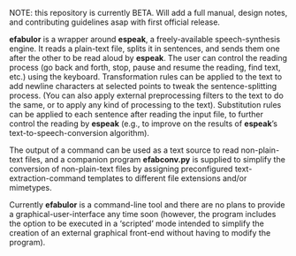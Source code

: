 NOTE: this repository is currently BETA. Will add a full manual, design notes, and contributing guidelines asap with first official release.

**efabulor** is a wrapper around **espeak**, a freely-available speech-synthesis engine. It reads a plain-text file, splits it in sentences, and sends them one after the other to be read aloud by **espeak**. The user can control the reading process (go back and forth, stop, pause and resume the reading, find text, etc.) using the keyboard. Transformation rules can be applied to the text to add newline characters at selected points to tweak the sentence-splitting process. (You can also apply external preprocessing filters to the text to do the same, or to apply any kind of processing to the text). Substitution rules can be applied to each sentence after reading the input file, to further control the reading by **espeak** (e.g., to improve on the results of **espeak**’s text-to-speech-conversion algorithm).

The output of a command can be used as a text source to read non-plain-text files, and a companion program **efabconv.py** is supplied to simplify the conversion of non-plain-text files by assigning preconfigured text-extraction-command templates to different file extensions and/or mimetypes.

Currently **efabulor** is a command-line tool and there are no plans to provide a graphical-user-interface any time soon (however, the program includes the option to be executed in a ‘scripted’ mode intended to simplify the creation of an external graphical front-end without having to modify the program).
